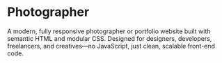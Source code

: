 # Photographer
A modern, fully responsive photographer or portfolio website built with semantic HTML and modular CSS. Designed for designers, developers, freelancers, and creatives—no JavaScript, just clean, scalable front-end code.
